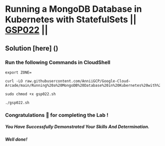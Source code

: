 # Running a MongoDB Database in Kubernetes with StatefulSets || [GSP022](https://www.cloudskillsboost.google/focuses/640?parent=catalog) ||

## Solution [here] ()

### Run the following Commands in CloudShell

```
export ZONE=
```
```
curl -LO raw.githubusercontent.com/AnniiGCP/Google-Cloud-Arcade/main/Running%20a%20MongoDB%20Database%20in%20Kubernetes%20with%20StatefulSets/gsp022.sh

sudo chmod +x gsp022.sh

./gsp022.sh
```

### Congratulations 🎉 for completing the Lab !

##### *You Have Successfully Demonstrated Your Skills And Determination.*

#### *Well done!*

 

 
